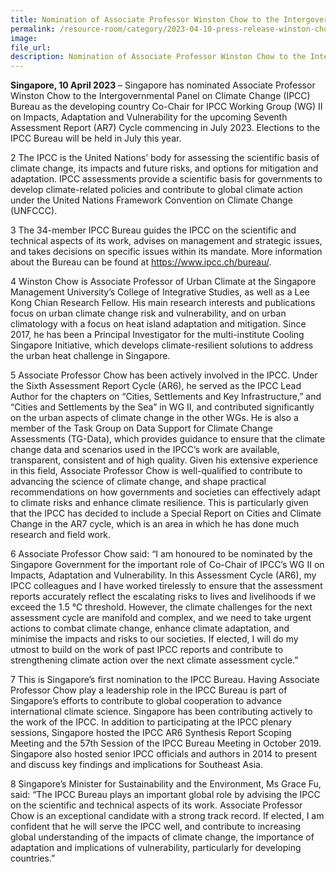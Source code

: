 ```yaml
---  
title: Nomination of Associate Professor Winston Chow to the Intergovernmental Panel on Climate Change Bureau as Co-Chair for Working Group II  
permalink: /resource-room/category/2023-04-10-press-release-winston-chow-nomination-to-ipcc-bureau
image:  
file_url:  
description: Nomination of Associate Professor Winston Chow to the Intergovernmental Panel on Climate Change Bureau as Co-Chair for Working Group II 
---
```


**Singapore, 10 April 2023** – Singapore has nominated Associate Professor Winston Chow to the Intergovernmental Panel on Climate Change (IPCC) Bureau as the developing country Co-Chair for IPCC Working Group (WG) II on Impacts, Adaptation and Vulnerability for the upcoming Seventh Assessment Report (AR7) Cycle commencing in July 2023. Elections to the IPCC Bureau will be held in July this year.  

2	The IPCC is the United Nations’ body for assessing the scientific basis of climate change, its impacts and future risks, and options for mitigation and adaptation. IPCC assessments provide a scientific basis for governments to develop climate-related policies and contribute to global climate action under the United Nations Framework Convention on Climate Change (UNFCCC). 

3	The 34-member IPCC Bureau guides the IPCC on the scientific and technical aspects of its work, advises on management and strategic issues, and takes decisions on specific issues within its mandate. More information about the Bureau can be found at <https://www.ipcc.ch/bureau/>. 

4	Winston Chow is Associate Professor of Urban Climate at the Singapore Management University’s College of Integrative Studies, as well as a Lee Kong Chian Research Fellow. His main research interests and publications focus on urban climate change risk and vulnerability, and on urban climatology with a focus on heat island adaptation and mitigation. Since 2017, he has been a Principal Investigator for the multi-institute Cooling Singapore Initiative, which develops climate-resilient solutions to address the urban heat challenge in Singapore.

5	Associate Professor Chow has been actively involved in the IPCC. Under the Sixth Assessment Report Cycle (AR6), he served as the IPCC Lead Author for the chapters on “Cities, Settlements and Key Infrastructure,” and “Cities and Settlements by the Sea” in WG II, and contributed significantly on the urban aspects of climate change in the other WGs. He is also a member of the Task Group on Data Support for Climate Change Assessments (TG-Data), which provides guidance to ensure that the climate change data and scenarios used in the IPCC’s work are available, transparent, consistent and of high quality. Given his extensive experience in this field, Associate Professor Chow is well-qualified to contribute to advancing the science of climate change, and shape practical recommendations on how governments and societies can effectively adapt to climate risks and enhance climate resilience. This is particularly given that the IPCC has decided to include a Special Report on Cities and Climate Change in the AR7 cycle, which is an area in which he has done much research and field work. 

6	Associate Professor Chow said: “I am honoured to be nominated by the Singapore Government for the important role of Co-Chair of IPCC’s WG II on Impacts, Adaptation and Vulnerability. In this Assessment Cycle (AR6), my IPCC colleagues and I have worked tirelessly to ensure that the assessment reports accurately reflect the escalating risks to lives and livelihoods if we exceed the 1.5 °C threshold. However, the climate challenges for the next assessment cycle are manifold and complex, and we need to take urgent actions to combat climate change, enhance climate adaptation, and minimise the impacts and risks to our societies. If elected, I will do my utmost to build on the work of past IPCC reports and contribute to strengthening climate action over the next climate assessment cycle.” 

7	This is Singapore’s first nomination to the IPCC Bureau. Having Associate Professor Chow play a leadership role in the IPCC Bureau is part of Singapore’s efforts to contribute to global cooperation to advance international climate science. Singapore has been contributing actively to the work of the IPCC. In addition to participating at the IPCC plenary sessions, Singapore hosted the IPCC AR6 Synthesis Report Scoping Meeting and the 57th Session of the IPCC Bureau Meeting in October 2019. Singapore also hosted senior IPCC officials and authors in 2014 to present and discuss key findings and implications for Southeast Asia. 

8	Singapore’s Minister for Sustainability and the Environment, Ms Grace Fu, said: “The IPCC Bureau plays an important global role by advising the IPCC on the scientific and technical aspects of its work. Associate Professor Chow is an exceptional candidate with a strong track record. If elected, I am confident that he will serve the IPCC well, and contribute to increasing global understanding of the impacts of climate change, the importance of adaptation and implications of vulnerability, particularly for developing countries.” 
